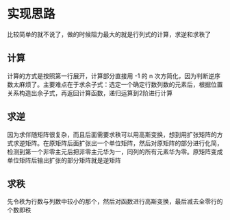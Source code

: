 # 实现思路

比较简单的就不说了，做的时候阻力最大的就是行列式的计算，求逆和求秩了

## 计算

计算的方式是按照第一行展开，计算部分直接用 -1 的 n 次方简化，因为判断逆序数太麻烦了。主要难点在于求余子式：选定一个确定行数列数的元素后，根据位置关系构造出余子式，再返回计算函数，递归运算到2阶进行计算

## 求逆

因为求伴随矩阵很复杂，而且后面需要求秩可以用高斯变换，想到用扩张矩阵的方式求逆矩阵。在原矩阵后面扩张出一个单位矩阵，然后对原矩阵的部分进行化简，检测到第一个非零主元后把非零主元华为一，同列的所有元素华为零。原矩阵变成单位矩阵后输出扩张的部分矩阵就是逆矩阵

## 求秩

先令秩为行数与列数中较小的那个，然后对函数进行高斯变换，最后减去全零行的个数即秩


